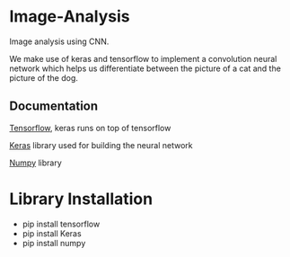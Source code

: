 # Image-Analysis
Image analysis using CNN.

We make use of keras and tensorflow to implement a convolution neural network which helps us differentiate between the picture of a cat and the picture of the dog.

## Documentation

[Tensorflow](https://www.tensorflow.org/guide), keras runs on top of tensorflow

[Keras](https://keras.io/) library used for building the neural network

[Numpy](https://numpy.org/doc/) library 

# Library Installation

* pip install tensorflow
* pip install Keras
* pip install numpy
